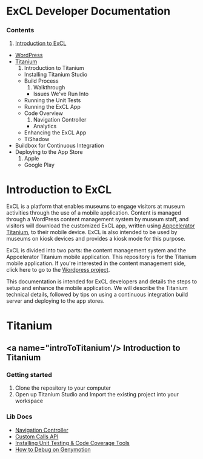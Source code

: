 # ExCL Developer Documentation #

### Contents ###

1. [Introduction to ExCL](#exclIntro)
- [WordPress](https://github.com/cmhouston/excl-cms)
- [Titanium](#titanium)
	1. Introduction to Titanium
	- Installing Titanium Studio
	- Build Process
		1. Walkthrough
		- Issues We've Run Into
	- Running the Unit Tests
	- Running the ExCL App
	- Code Overview
		1. Navigation Controller
		- Analytics
	- Enhancing the ExCL App
	- TiShadow
- Buildbox for Continuous Integration
- Deploying to the App Store
	1. Apple
	- Google Play

# <a name="exclIntro"></a> Introduction to ExCL #
ExCL is a platform that enables museums to engage visitors at museum activities through the use of a mobile application. Content is managed through a WordPress content management system by museum staff, and visitors will download the customized ExCL app, written using [Appcelerator Titanium](http://www.appcelerator.com/titanium/), to their mobile device. ExCL is also intended to be used by museums on kiosk devices and provides a kiosk mode for this purpose.

ExCL is divided into two parts: the content management system and the Appcelerator Titanium mobile application. This repository is for the Titanium mobile application. If you're interested in the content management side, click here to go to the [Wordpress project](https://github.com/cmhouston/excl-cms).

This documentation is intended for ExCL developers and details the steps to setup and enhance the mobile application. We will describe the Titanium technical details, followed by tips on using a continuous integration build server and deploying to the app stores.

# <a name="titanium"></a>Titanium #

## <a name="introToTitanium'/> Introduction to Titanium #

### Getting started ###

1. Clone the repository to your computer
2. Open up Titanium Studio and Import the existing project into your workspace

### Lib Docs ###

* [Navigation Controller](/docs/NavigationController.md)
* [Custom Calls API](/docs/CustomCalls.md)
* [Installing Unit Testing & Code Coverage Tools](/docs/installingUnitTestingAndCodeCoverageTools.md)
* [How to Debug on Genymotion](/docs/debuggingOnGenymotion.md)
